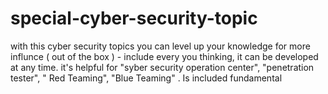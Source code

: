 # special-cyber-security-topic
with this cyber security topics you can level up your knowledge for more influnce ( out of the box ) - include every you thinking, it can be developed at any time. it's helpful for "syber security operation center", "penetration tester",  " Red Teaming", "Blue Teaming" . Is included fundamental

